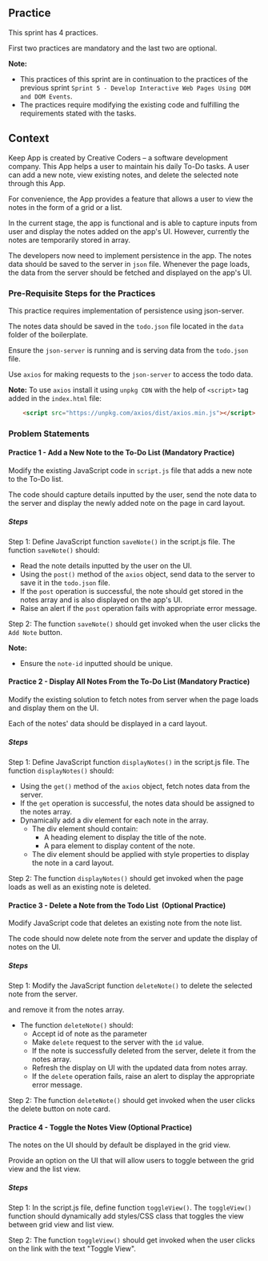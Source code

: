 ## Practice

This sprint has 4 practices.

First two practices are mandatory and the last two are optional.

**Note:**
- This practices of this sprint are in continuation to the practices of the previous sprint `Sprint 5 - Develop Interactive Web Pages Using DOM and DOM Events`.
- The practices require modifying the existing code and fulfilling the requirements stated with the tasks.

## Context

Keep App is created by Creative Coders – a software development company. This App helps a user to maintain his daily To-Do tasks. A user can add a new note, view existing notes, and delete the selected note through this App. ​

For convenience, the App provides a feature that allows a user to view the notes in the form of a grid or a list. ​

In the current stage, the app is functional and is able to capture inputs from user and display the notes added on the app's UI. However, currently the notes are temporarily stored in array.

The developers now need to implement persistence in the app. The notes data should be saved to the server in `json` file. Whenever the page loads, the data from the server should be fetched and displayed on the app's UI. ​

### Pre-Requisite Steps for the Practices

This practice requires implementation of persistence using json-server.

The notes data should be saved in the `todo.json` file located in the `data` folder of the boilerplate.

Ensure the `json-server` is running and is serving data from the `todo.json` file.

Use `axios` for making requests to the `json-server` to access the todo data.

**Note:**
To use `axios` install it using `unpkg CDN` with the help of `<script>` tag added in the `index.html` file:

```html 
    <script src="https://unpkg.com/axios/dist/axios.min.js"></script>
```

### Problem Statements

#### Practice 1 - Add a New Note to the To-Do List​ (Mandatory Practice)

Modify the existing JavaScript code in `script.js` file that adds a new note to the To-Do list.

The code should capture details inputted by the user, send the note data to the server and display the newly added note on the page in card layout.

##### Steps

Step 1: Define JavaScript function `saveNote()` in the script.js file. The function `saveNote()` should:​

- Read the note details inputted by the user on the UI.​
- Using the `post()` method of the `axios` object, send data to the server to save it in the `todo.json` file.
- If the `post` operation is successful, the note should get stored in the notes array and is also displayed on the app's UI.
- Raise an alert if the `post` operation fails with appropriate error message.

Step 2: The function `saveNote()` should get invoked when the user clicks the `Add Note` button.​

**Note:**
- Ensure the `note-id` inputted should be unique.

#### Practice 2 - Display All Notes From the To-Do List​ (Mandatory Practice)

Modify the existing solution to fetch notes from server when the page loads and display them on the UI.

Each of the notes' data should be displayed in a card layout.

##### Steps

Step 1: Define JavaScript function `displayNotes()` in the script.js file. The function `displayNotes()` should:​

- Using the `get()` method of the `axios` object, fetch notes data from the server.
- If the `get` operation is successful, the notes data should be assigned to the notes array.
- Dynamically add a div element for each note in the array.​
    - The div element should contain:​
        - A heading element to display the title of the note.​
        - A para element to display content of the note.​
    - The div element should be applied with style properties to display the note in a card layout.​

Step 2: The function `displayNotes()` should get invoked when the page loads as well as an existing note is deleted.

#### Practice 3 - Delete a Note from the Todo List ​ (Optional Practice)

Modify JavaScript code that deletes an existing note from the note list. 

The code should now delete note from the server and update the display of notes on the UI.

##### Steps

Step 1: Modify the JavaScript function `deleteNote()` to delete the selected note from the server.

 and remove it from the notes array.​

- The function `deleteNote()` should:​
    - Accept id of note as the parameter​
    - Make `delete` request to the server with the `id` value.
    - If the note is successfully deleted from the server, delete it from the notes array.
    - Refresh the display on UI with the updated data from notes array.
    - If the `delete` operation fails, raise an alert to display the appropriate error message.

Step 2: The function `deleteNote()` should get invoked when the user clicks the delete button on note card.

#### Practice 4 - Toggle the Notes View​ (Optional Practice)

The notes on the UI should by default be displayed in the grid view.​

Provide an option on the UI that will allow users to toggle between the grid view and the list view.

##### Steps

Step 1: In the script.js file, define function `toggleView()`. The `toggleView()` function should dynamically add styles/CSS class that toggles the view between grid view and list view.​

Step 2: The function `toggleView()` should get invoked when the user clicks on the link with the text "Toggle View".
